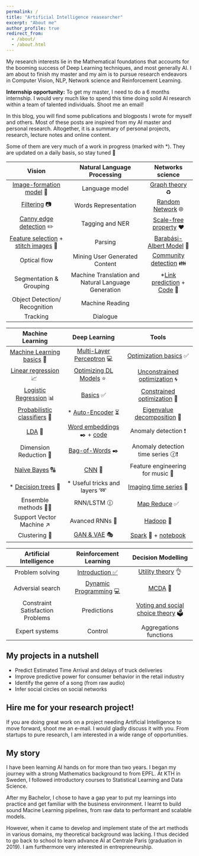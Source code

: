 ```yaml
---
permalink: /
title: "Artificial Intelligence reasearcher"
excerpt: "About me"
author_profile: true
redirect_from:
  - /about/
  - /about.html
---
```


My research interests lie in the Mathematical foundations that accounts for the booming success of Deep Learning techniques, and most generally AI. I am about to finish my master and my aim is to pursue research endeavors in Computer Vision, NLP, Network science and Reinforcement Learning.

<b>Internship opportunity:</b> To get my master, I need to do a 6 months internship. I would very much like to spend this time doing solid AI research within a team of talented individuals. Shoot me an email!

In this blog, you will find some publications and blogposts I wrote for myself and others. Most of these posts are inspired from my AI master and personal research. Altogether, it is a summary of personal projects, research, lecture notes and online content.

Some of them are very much of a work in progress (marked with *). They are updated on a daily basis, so stay tuned 📣

| Vision | Natural Language Processing | Networks science |
|:---------------------------:|:-------------------------------:|:-------------------------------:|
| [Image-formation model](/posts/2019/01/vic-low-level/) 🌠 | Language model | [Graph theory](/posts/2018/11/graph_theory/) ♻️ |
| [Filtering](/posts/2019/01/vic-filters/) 📷 | Words Representation | [Random Network](/posts/2018/11/random_network/) 🌐 |
| [Canny edge detection](https://gist.github.com/devitrylouis/1c00f4530ac729ec20aa7826fd040aac) ✏️ | Tagging and NER | [Scale-free property](https://devitrylouis.github.io/posts/2018/11/scale-free-property/) ❤️ |
| [Feature selection](/posts/2019/01/vic_features) + [stitch images](https://gist.github.com/devitrylouis/a7f19c6713e41a525309407b44334a7d) 💠 | Parsing | [Barabási-Albert Model](/posts/2018/11/barabasi-albert-model/) 🌌 |
| Optical flow | Mining User Generated Content | [Community detection](https://devitrylouis.github.io/posts/2019/01/community-detection/) 👪 |
| Segmentation & Grouping | Machine Translation and Natural Language Generation  | *[Link prediction](/posts/2019/01/link-prediction/) + [Code](https://github.com/devitrylouis/link_prediction) 🌿 |
| Object Detection/ Recognition | Machine Reading |
| Tracking | Dialogue |

| Machine Learning | Deep Learning | Tools |
|:---------------------------:|:-------------------------------:|:-------------------------------:|
| [Machine Learning basics](/posts/2018/11/ml-basics/) 🎯  | [Multi-Layer Perceptron](/posts/2018/11/mlp/) 💻| [Optimization basics](/posts/2018/11/basics-optimization/) ✅ |
| [Linear regression](/posts/2018/11/linear-regression/) 📈 | [Optimizing DL Models](/posts/2018/11/optimize-dl/) ⭐️ | [Unconstrained optimization](/posts/2018/11/unconstrained-optimization/) 🌀 |
| [Logistic Regression](/posts/2018/11/logistic-regression/) 📊 | [Basics](/posts/2018/11/basics-dl/) ✅ | [Constrained optimization](/posts/2018/11/constrained-optimization/) 📐 |
| [Probabilistic classifiers](/posts/2018/10/ml-probabilistic-classifiers/) 🔮 | * [Auto-Encoder](/posts/Deep-Learning/autoencoder) ⏳ | [Eigenvalue decomposition](https://medium.com/@louisdevitry/intuitive-tutorial-on-eigenvalue-decomposition-in-numpy-af0062a4929b) 💠 |
| [LDA](/posts/2018/10/ml-lda/) 📏 | [Word embeddings](/posts/2019/01/embeddings/) ✒️ + [code](/devitrylouis/word2vec_negative_sampling) | Anomaly detection ❗️ |
| Dimension Reduction 🔎 | [Bag-of-Words](/posts/2019/01/bag-of-words/) ✒️ | Anomaly detection time series 🕜❗️|
| [Naïve Bayes](/posts/2019/02/ml-naive-bayes/) 🔠 | [CNN](https://github.com/devitrylouis/image_denoising) 🌄 | Feature engineering for music 🎼 |
| * [Decision trees](/posts/2018/11/decision-trees/) 🌲 | * Useful tricks and layers ➿ | [Imaging time series](https://medium.com/analytics-vidhya/encoding-time-series-as-images-b043becbdbf3) 💈 |
| Ensemble methods 🌲🌳 | RNN/LSTM 🕧 | [Map Reduce](/posts/2018/11/map-reduce/) ✅  |
| Support Vector Machine ↗️ | Avanced RNNs 📘 | [Hadoop](/posts/2019/01/hadoop/) 🚈 |
| Clustering 👫 | [GAN & VAE](https://github.com/devitrylouis/gan_vs_vae_pytorch) 🎭 | [Spark](/posts/2019/01/spark-introduction/) 🚅 + [notebook](https://github.com/devitrylouis/spark_basics)|


| Artificial Intelligence | Reinforcement Learning | Decision Modelling |
|:---------------------------:|:-------------------------------:|:-------------------------------:|
| Problem solving | [Introduction ✅](/posts/2019/01/rl-introduction/) | [Utility theory](/posts/2019/01/utility-theory/) 👌 |
| Adversial search | [Dynamic Programming](/posts/2019/01/rl-dynamic-programming/) 💻 | [MCDA](/posts/2019/01/dm-multiple-criteria/) 📑 |
| Constraint Satisfaction Problems | Predictions | [Voting and social choice theory](/posts/2019/01/dm-social-choice-theory/) 🗳️ |
| Expert systems| Control | Aggregations functions |

My projects in a nutshell
------
* Predict Estimated Time Arrival and delays of truck deliveries
* Improve predictive power for consumer behavior in the retail industry
* Identify the genre of a song (from raw audio)
* Infer social circles on social networks

Hire me for your research project!
------
If you are doing great work on a project needing Artificial Intelligence to move forward, shoot me an e-mail. I would gladly discuss it with you. From startups to pure research, I am interested in a wide range of opportunities.

My story
------
I have been learning AI hands on for more than two years. I began my journey with a strong Mathematics background to from EPFL. At KTH in Sweden, I followed introductory courses to Statistical Learning and Data Science.

After my Bachelor, I chose to have a gap year to put my learnings into practice and get familiar with the business environment. I learnt to build sound Macine Learning pipelines, from raw data to performant and scalable models.

However, when it came to develop and implement state of the art methods in various domains, my theoretical background was lacking. I thus decided to go back to school to learn advance AI at Centrale Paris (graduation in 2019). I am furthermore very interested in entrepreneurship.
